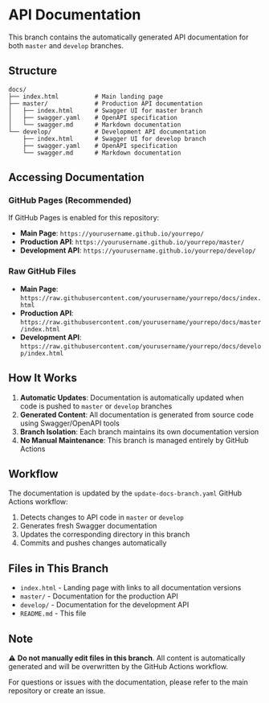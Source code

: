 # API Documentation

This branch contains the automatically generated API documentation for both `master` and `develop` branches.

## Structure

```
docs/
├── index.html          # Main landing page
├── master/             # Production API documentation
│   ├── index.html      # Swagger UI for master branch
│   ├── swagger.yaml    # OpenAPI specification
│   └── swagger.md      # Markdown documentation
└── develop/            # Development API documentation
    ├── index.html      # Swagger UI for develop branch
    ├── swagger.yaml    # OpenAPI specification
    └── swagger.md      # Markdown documentation
```

## Accessing Documentation

### GitHub Pages (Recommended)
If GitHub Pages is enabled for this repository:
- **Main Page**: `https://yourusername.github.io/yourrepo/`
- **Production API**: `https://yourusername.github.io/yourrepo/master/`
- **Development API**: `https://yourusername.github.io/yourrepo/develop/`

### Raw GitHub Files
- **Main Page**: `https://raw.githubusercontent.com/yourusername/yourrepo/docs/index.html`
- **Production API**: `https://raw.githubusercontent.com/yourusername/yourrepo/docs/master/index.html`
- **Development API**: `https://raw.githubusercontent.com/yourusername/yourrepo/docs/develop/index.html`

## How It Works

1. **Automatic Updates**: Documentation is automatically updated when code is pushed to `master` or `develop` branches
2. **Generated Content**: All documentation is generated from source code using Swagger/OpenAPI tools
3. **Branch Isolation**: Each branch maintains its own documentation version
4. **No Manual Maintenance**: This branch is managed entirely by GitHub Actions

## Workflow

The documentation is updated by the `update-docs-branch.yaml` GitHub Actions workflow:

1. Detects changes to API code in `master` or `develop`
2. Generates fresh Swagger documentation
3. Updates the corresponding directory in this branch
4. Commits and pushes changes automatically

## Files in This Branch

- `index.html` - Landing page with links to all documentation versions
- `master/` - Documentation for the production API
- `develop/` - Documentation for the development API
- `README.md` - This file

## Note

⚠️ **Do not manually edit files in this branch**. All content is automatically generated and will be overwritten by the GitHub Actions workflow.

For questions or issues with the documentation, please refer to the main repository or create an issue.